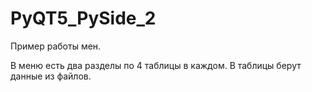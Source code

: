 # PyQT5_PySide_2
Пример работы мен.

В меню есть два разделы по 4 таблицы в каждом.
В таблицы берут данные из файлов.

